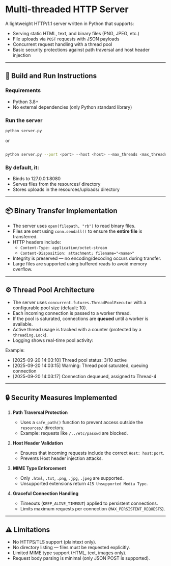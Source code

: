 # Multi-threaded HTTP Server  

A lightweight HTTP/1.1 server written in Python that supports:  
- Serving static HTML, text, and binary files (PNG, JPEG, etc.)  
- File uploads via `POST` requests with JSON payloads  
- Concurrent request handling with a thread pool  
- Basic security protections against path traversal and host header injection  

---

## 🚀 Build and Run Instructions  

### Requirements
- Python 3.8+  
- No external dependencies (only Python standard library)  

### Run the server
```bash
python server.py
```

or

```bash

python server.py --port <port> --host <host> --max_threads <max_threads>
```
### By default, it:

- Binds to 127.0.0.1:8080
- Serves files from the resources/ directory
- Stores uploads in the resources/uploads/ directory

---

## 📦 Binary Transfer Implementation  

- The server uses `open(filepath, "rb")` to read binary files.  
- Files are sent using `conn.sendall()` to ensure the **entire file** is transferred.  
- HTTP headers include:  
  - `Content-Type: application/octet-stream`  
  - `Content-Disposition: attachment; filename="<name>"`  
- Integrity is preserved — no encoding/decoding occurs during transfer.  
- Large files are supported using buffered reads to avoid memory overflow.  

---

## ⚙️ Thread Pool Architecture  

- The server uses `concurrent.futures.ThreadPoolExecutor` with a configurable pool size (default: 10).  
- Each incoming connection is passed to a worker thread.  
- If the pool is saturated, connections are **queued** until a worker is available.  
- Active thread usage is tracked with a counter (protected by a `threading.Lock`).  
- Logging shows real-time pool activity:  

Example:
- [2025-09-20 14:03:10] Thread pool status: 3/10 active
- [2025-09-20 14:03:15] Warning: Thread pool saturated, queuing connection
- [2025-09-20 14:03:17] Connection dequeued, assigned to Thread-4
---
## 🔒 Security Measures Implemented  

1. **Path Traversal Protection**  
   - Uses a `safe_path()` function to prevent access outside the `resources/` directory.  
   - Example: requests like `/../etc/passwd` are blocked.  

2. **Host Header Validation**  
   - Ensures that incoming requests include the correct `Host: host:port`.  
   - Prevents Host header injection attacks.  

3. **MIME Type Enforcement**  
   - Only `.html`, `.txt`, `.png`, `.jpg`, `.jpeg` are supported.  
   - Unsupported extensions return `415 Unsupported Media Type`.  

4. **Graceful Connection Handling**  
   - Timeouts (`KEEP_ALIVE_TIMEOUT`) applied to persistent connections.  
   - Limits maximum requests per connection (`MAX_PERSISTENT_REQUESTS`). 

---

## ⚠️ Limitations  

- No HTTPS/TLS support (plaintext only).  
- No directory listing — files must be requested explicitly.  
- Limited MIME type support (HTML, text, images only).  
- Request body parsing is minimal (only JSON POST is supported).
